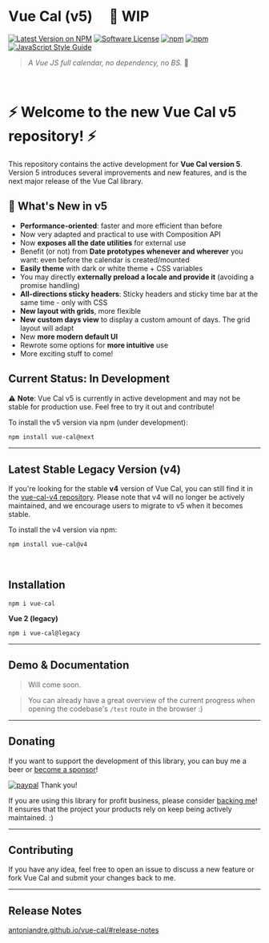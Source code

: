 
# Vue Cal (v5) &nbsp; &nbsp; 🚧 WIP
[![Latest Version on NPM](https://img.shields.io/npm/v/vue-cal.svg)](https://npmjs.com/package/vue-cal)
[![Software License](https://img.shields.io/badge/license-MIT-brightgreen.svg)](LICENSE.md)
[![npm](https://img.shields.io/npm/dt/vue-cal.svg)](https://www.npmjs.com/package/vue-cal)
[![npm](https://img.shields.io/npm/dw/vue-cal.svg)](https://www.npmjs.com/package/vue-cal)
[![JavaScript Style Guide](https://img.shields.io/badge/code_style-standard-brightgreen.svg)](https://standardjs.com)

> _A Vue JS full calendar, no dependency, no BS._ :metal:

<br>

# ⚡ **Welcome to the new Vue Cal v5 repository!** ⚡

This repository contains the active development for **Vue Cal version 5**. Version 5 introduces several improvements and new features, and is the next major release of the Vue Cal library.

## 🚀 What's New in v5

- **Performance-oriented**: faster and more efficient than before
- Now very adapted and practical to use with Composition API
- Now **exposes all the date utilities** for external use
- Benefit (or not) from **Date prototypes whenever and wherever** you want: even before the calendar is created/mounted
- **Easily theme** with dark or white theme + CSS variables
- You may directly **externally preload a locale and provide it** (avoiding a promise handling)
- **All-directions sticky headers**: Sticky headers and sticky time bar at the same time - only with CSS
- **New layout with grids**, more flexible
- **New custom days view** to display a custom amount of days. The grid layout will adapt
- New **more modern default UI**
- Rewrote some options for **more intuitive** use
- More exciting stuff to come!


## Current Status: **In Development**

⚠️ **Note**: Vue Cal v5 is currently in active development and may not be stable for production use. Feel free to try it out and contribute!

To install the v5 version via npm (under development):
```bash
npm install vue-cal@next
```

---

## Latest Stable Legacy Version (v4)

If you're looking for the stable **v4** version of Vue Cal, you can still find it in the [vue-cal-v4 repository](https://github.com/antoniandre/vue-cal-v4). Please note that v4 will no longer be actively maintained, and we encourage users to migrate to v5 when it becomes stable.

To install the v4 version via npm:
```bash
npm install vue-cal@v4
```

<br>

## Installation

```
npm i vue-cal
```

**Vue 2 (legacy)**

```
npm i vue-cal@legacy
```

___

## Demo & Documentation
> Will come soon.

> You can already have a great overview of the current progress when opening the codebase's `/test` route in the browser :)

___

## Donating

If you want to support the development of this library, you can buy me a beer or [become a sponsor](https://github.com/sponsors/antoniandre)!

[![paypal](https://www.paypalobjects.com/en_AU/i/btn/btn_donateCC_LG.gif)](https://www.paypal.me/antoniandre1)
Thank you!

If you are using this library for profit business, please consider [backing me](https://github.com/sponsors/antoniandre)!
It ensures that the project your products rely on keep being actively maintained. :)

___

## Contributing

If you have any idea, feel free to open an issue to discuss a new feature or fork Vue Cal and submit your changes back to me.

___

## Release Notes

[antoniandre.github.io/vue-cal/#release-notes](https://antoniandre.github.io/vue-cal/#release-notes)
